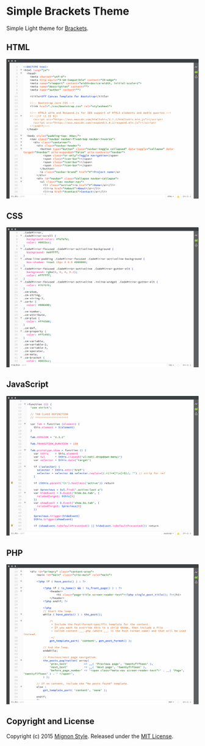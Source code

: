 # Simple Brackets Theme
Simple Light theme for [Brackets](http://brackets.io/).

## HTML
![HTML Screenshot](preview/html.png)

## CSS
![CSS Screenshot](preview/css.png)

## JavaScript
![JavaScript Screenshot](preview/javascript.png)

## PHP
![PHP Screenshot](preview/php.png)

## Copyright and License
Copyright (c) 2015 [Mignon Style](http://mignonstyle.com/). Released under the [MIT License](LICENSE).

